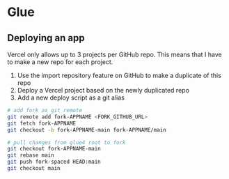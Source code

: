# Glue

## Deploying an app

Vercel only allows up to 3 projects per GitHub repo. This means that I have to make a new repo for each project.

1. Use the import repository feature on GitHub to make a duplicate of this repo
2. Deploy a Vercel project based on the newly duplicated repo
3. Add a new deploy script as a git alias

```bash
# add fork as git remote
git remote add fork-APPNAME <FORK_GITHUB_URL>
git fetch fork-APPNAME
git checkout -b fork-APPNAME-main fork-APPNAME/main

# pull changes from glue4 root to fork
git checkout fork-APPNAME-main
git rebase main
git push fork-spaced HEAD:main
git checkout main
```
